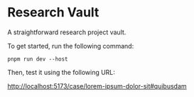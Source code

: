 # Research Vault

A straightforward research project vault.

To get started, run the following command:

```shell
pnpm run dev --host
```

Then, test it using the following URL:

[http://localhost:5173/case/lorem-ipsum-dolor-sit#quibusdam](http://localhost:5173/case/lorem-ipsum-dolor-sit#quibusdam)
